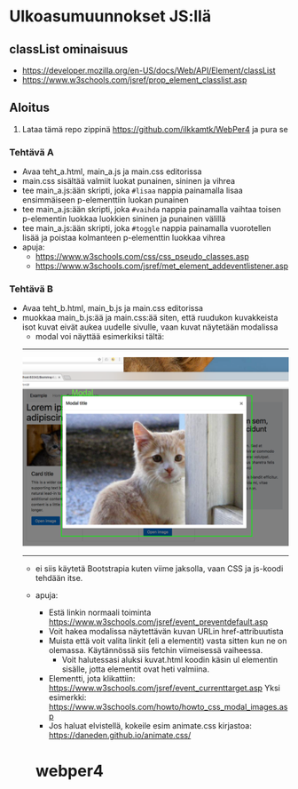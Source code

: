 # Ulkoasumuunnokset JS:llä

## classList ominaisuus
  * https://developer.mozilla.org/en-US/docs/Web/API/Element/classList
  * https://www.w3schools.com/jsref/prop_element_classlist.asp

## Aloitus
1. Lataa tämä repo zippinä https://github.com/ilkkamtk/WebPer4 ja pura se

### Tehtävä A
  * Avaa teht_a.html, main_a.js ja main.css editorissa
  * main.css sisältää valmiit luokat punainen, sininen ja vihrea
  * tee main_a.js:ään skripti, joka `#lisaa` nappia painamalla lisaa ensimmäiseen p-elementtiin luokan punainen
  * tee main_a.js:ään skripti, joka `#vaihda` nappia painamalla vaihtaa toisen p-elementin luokkaa luokkien sininen ja punainen välillä
  * tee main_a.js:ään skripti, joka `#toggle` nappia painamalla vuorotellen lisää ja poistaa kolmanteen p-elementtin luokkaa vihrea
  * apuja:
    * https://www.w3schools.com/css/css_pseudo_classes.asp
    * https://www.w3schools.com/jsref/met_element_addeventlistener.asp
    
  
   

### Tehtävä B 
  * Avaa teht_b.html, main_b.js ja main.css editorissa
  * muokkaa main_b.js:ää ja main.css:ää siten, että ruudukon kuvakkeista isot kuvat eivät aukea uudelle sivulle, vaan kuvat näytetään modalissa
    * modal voi näyttää esimerkiksi tältä:
    ___
    ![Index screenshot](https://raw.githubusercontent.com/ilkkamtk/mpjkk/master/Week1/images/gallery2.png)
    ___
    * ei siis käytetä Bootstrapia kuten viime jaksolla, vaan CSS ja js-koodi tehdään itse.
    * apuja:
        * Estä linkin normaali toiminta https://www.w3schools.com/jsref/event_preventdefault.asp
        * Voit hakea modalissa näytettävän kuvan URLin href-attribuutista
        * Muista että voit valita linkit (eli a elementit) vasta sitten kun ne on olemassa. Käytännössä siis fetchin viimeisessä vaiheessa.
          * Voit halutessasi aluksi kuvat.html koodin käsin ul elementin sisälle, jotta elementit ovat heti valmiina.
        * Elementti, jota klikattiin: https://www.w3schools.com/jsref/event_currenttarget.asp 
        Yksi esimerkki: https://www.w3schools.com/howto/howto_css_modal_images.asp
        * Jos haluat elvistellä, kokeile esim animate.css kirjastoa: https://daneden.github.io/animate.css/
        
        # webper4
